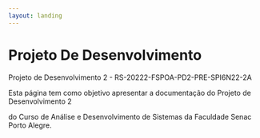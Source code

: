```yaml
---
layout: landing
---
```


# Projeto De Desenvolvimento

Projeto de Desenvolvimento 2 - RS-20222-FSPOA-PD2-PRE-SPI6N22-2A

Esta página tem como objetivo apresentar a documentação do Projeto de Desenvolvimento 2&#x20;

do Curso de Análise e Desenvolvimento de Sistemas da Faculdade Senac Porto Alegre.



